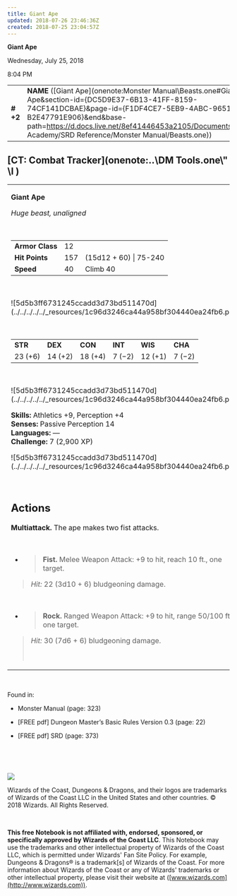 ```yaml
---
title: Giant Ape
updated: 2018-07-26 23:46:36Z
created: 2018-07-25 23:04:57Z
---
```


**Giant Ape**

Wednesday, July 25, 2018

8:04 PM

|           |                                                                                                                                                                                                                                                                                                  |        |         |         |     |       |         |
|-----------|--------------------------------------------------------------------------------------------------------------------------------------------------------------------------------------------------------------------------------------------------------------------------------------------------|--------|---------|---------|-----|-------|---------|
| **\# +2** | **NAME** ([Giant Ape](onenote:Monster Manual\\Beasts.one#Giant Ape&section-id={DC5D9E37-6B13-41FF-8159-74CF141DCBAE}&page-id={F1DF4CE7-5EB9-4ABC-9651-B2E47791E906}&end&base-path=https://d.docs.live.net/8ef41446453a2105/Documents/Adventure Academy/SRD Reference/Monster Manual/Beasts.one)) | **12** | **157** | **157** | \-  | Notes | 2900 XP |

## [CT: Combat Tracker](onenote:..\\DM Tools.one\\" \l )

<table><tbody><tr class="odd"><td><p><strong>Giant Ape</strong></p><p><em>Huge beast, unaligned</em></p><p> </p><table><tbody><tr class="odd"><td><strong>Armor Class</strong></td><td>12</td><td> </td></tr><tr class="even"><td><strong>Hit Points</strong></td><td>157</td><td>(15d12 + 60) | 75-240</td></tr><tr class="odd"><td><strong>Speed</strong></td><td>40</td><td>Climb 40</td></tr></tbody></table><p> </p><p>![5d5b3ff6731245ccadd3d73bd511470d](../../../../../_resources/1c96d3246ca44a958bf304440ea24fb6.png)</p><p> </p><table><tbody><tr class="odd"><td><strong>STR</strong></td><td><strong>DEX</strong></td><td><strong>CON</strong></td><td><strong>INT</strong></td><td><strong>WIS</strong></td><td><strong>CHA</strong></td></tr><tr class="even"><td>23 (+6)</td><td>14 (+2)</td><td>18 (+4)</td><td>7 (−2)</td><td>12 (+1)</td><td>7 (−2)</td></tr></tbody></table><p> </p><p>![5d5b3ff6731245ccadd3d73bd511470d](../../../../../_resources/1c96d3246ca44a958bf304440ea24fb6.png)</p><p><strong>Skills:</strong> Athletics +9, Perception +4<br />
<strong>Senses:</strong> Passive Perception 14<br />
<strong>Languages:</strong> —<br />
<strong>Challenge:</strong> 7 (2,900 XP)</p><p>![5d5b3ff6731245ccadd3d73bd511470d](../../../../../_resources/1c96d3246ca44a958bf304440ea24fb6.png)</p><p> </p><h2 id="actions"><strong>Actions</strong></h2><p><strong>Multiattack.</strong> The ape makes two fist attacks.</p><p> </p><ul><li><blockquote><p><strong>Fist.</strong> Melee Weapon Attack: +9 to hit, reach 10 ft., one target.</p></blockquote></li></ul><blockquote><p><em>Hit:</em> 22 (3d10 + 6) bludgeoning damage.</p></blockquote><p> </p><ul><li><blockquote><p><strong>Rock.</strong> Ranged Weapon Attack: +9 to hit, range 50/100 ft., one target.</p></blockquote></li></ul><blockquote><p><em>Hit:</em> 30 (7d6 + 6) bludgeoning damage.</p><p> </p></blockquote></td></tr></tbody></table>

 

Found in:

-   Monster Manual (page: 323)

-   \[FREE pdf\] Dungeon Master’s Basic Rules Version 0.3 (page: 22)

-   \[FREE pdf\] SRD (page: 373)

 

 

![](tmp\media\image2.png)

Wizards of the Coast, Dungeons & Dragons, and their logos are trademarks of Wizards of the Coast LLC in the United States and other countries. © 2018 Wizards. All Rights Reserved.

 

**This free Notebook is not affiliated with, endorsed, sponsored, or specifically approved by Wizards of the Coast LLC**. This Notebook may use the trademarks and other intellectual property of Wizards of the Coast LLC, which is permitted under Wizards' Fan Site Policy. For example, Dungeons & Dragons® is a trademark\[s\] of Wizards of the Coast. For more information about Wizards of the Coast or any of Wizards' trademarks or other intellectual property, please visit their website at ([www.wizards.com](http://www.wizards.com)).
